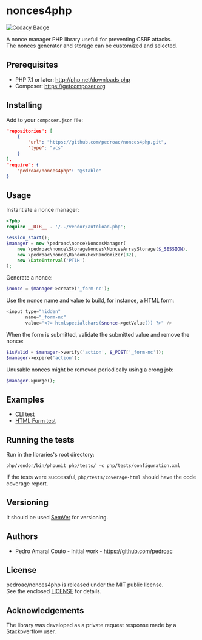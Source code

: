 # nonces4php

[![Codacy Badge](https://api.codacy.com/project/badge/Grade/d099b114ef4f4d99bb1f39a8064aa8c4)](https://app.codacy.com/app/pedroac/nonce4php?utm_source=github.com&utm_medium=referral&utm_content=pedroac/nonce4php&utm_campaign=badger)

A nonce manager PHP library usefull for preventing CSRF attacks.  
The nonces generator and storage can be customized and selected.

## Prerequisites

- PHP 7.1 or later: http://php.net/downloads.php
- Composer: https://getcomposer.org

## Installing

Add to your `composer.json` file:

```json
"repositories": [
    {
        "url": "https://github.com/pedroac/nonces4php.git",
        "type": "vcs"
    }
],
"require": {
    "pedroac/nonces4php": "@stable"
}
```

## Usage

Instantiate a nonce manager:
```php
<?php
require __DIR__ . '/../vendor/autoload.php';

session_start();
$manager = new \pedroac\nonce\NoncesManager(
    new \pedroac\nonce\StorageNonces\NoncesArrayStorage($_SESSION),
    new \pedroac\nonce\Random\HexRandomizer(32),
    new \DateInterval('PT1H')
);
```

Generate a nonce:
```php
$nonce = $manager->create('_form-nc');
```

Use the nonce name and value to build, for instance, a HTML form:
```php
<input type="hidden"
       name="_form-nc"
       value="<?= htmlspecialchars($nonce->getValue()) ?>" />
```

When the form is submitted, validate the submitted value and remove the nonce:
```php
$isValid = $manager->verify('action', $_POST['_form-nc']);
$manager->expire('action');
```

Unusable nonces might be removed periodically using a crong job:
```php
$manager->purge();
```

## Examples

- [CLI test](php/examples/cli-manager-test.php)
- [HTML Form test](php/examples/phtml-manager-test.php)

## Running the tests

Run in the libraries's root directory:

`php/vendor/bin/phpunit php/tests/ -c php/tests/configuration.xml`

If the tests were successful, `php/tests/coverage-html` should have the code coverage report.

## Versioning

It should be used [SemVer](http://semver.org/) for versioning.

## Authors

- Pedro Amaral Couto - Initial work - https://github.com/pedroac

## License

pedroac/nonces4php is released under the MIT public license.  
See the enclosed [LICENSE](LICENSE) for details.

## Acknowledgements

The library was developed as a private request response made by a Stackoverflow user.